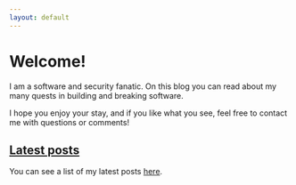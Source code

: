 ```yaml
---
layout: default
---
```


# Welcome!

I am a software and security fanatic. On this blog you can read about my many quests in building and breaking software.

I hope you enjoy your stay, and if you like what you see, feel free to contact me with questions or comments!

## [Latest posts](/posts)

You can see a list of my latest posts [here](/posts).